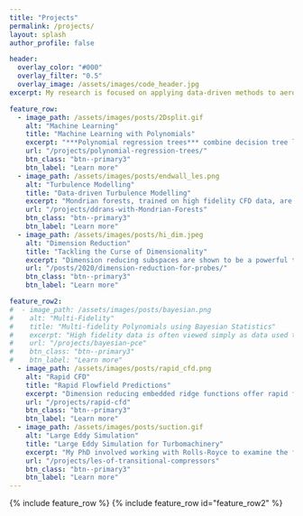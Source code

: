 ```yaml
---
title: "Projects"
permalink: /projects/
layout: splash
author_profile: false

header:
  overlay_color: "#000"
  overlay_filter: "0.5"
  overlay_image: /assets/images/code_header.jpg
excerpt: My research is focused on applying data-driven methods to aerospace problems.  

feature_row:
  - image_path: /assets/images/posts/2Dsplit.gif
    alt: "Machine Learning"
    title: "Machine Learning with Polynomials"
    excerpt: "***Polynomial regression trees*** combine decision tree learning with polynomial regression, resulting in accurate yet interpretable models. The resulting models can be used for a wide range of tasks, from traditional supervised learning to uncertainty quantification."
    url: "/projects/polynomial-regression-trees/"
    btn_class: "btn--primary3"
    btn_label: "Learn more"
  - image_path: /assets/images/posts/endwall_les.png
    alt: "Turbulence Modelling"
    title: "Data-driven Turbulence Modelling"
    excerpt: "Mondrian forests, trained on high fidelity CFD data, are used to augment turbulence models. Their uncertainty estimates provide crucial information on the suitability of the model, and the data used to train it."
    url: "/projects/ddrans-with-Mondrian-Forests"
    btn_class: "btn--primary3"
    btn_label: "Learn more"
  - image_path: /assets/images/posts/hi_dim.jpeg
    alt: "Dimension Reduction"
    title: "Tackling the Curse of Dimensionality"
    excerpt: "Dimension reducing subspaces are shown to be a powerful tool for exploring high dimensional design spaces, providing important physical insights and allowing for in-depth analysis of uncertainties."
    url: "/posts/2020/dimension-reduction-for-probes/"
    btn_class: "btn--primary3"
    btn_label: "Learn more"      

feature_row2:
#  - image_path: /assets/images/posts/bayesian.png
#    alt: "Multi-Fidelity"
#    title: "Multi-fidelity Polynomials using Bayesian Statistics"
#    excerpt: "High fidelity data is often viewed simply as data used to validate cheaper low fidelity models. We introduce ***Bayesian polynomial chaos*** to exploit multi-fidelity data in a more symbiotic manner."
#    url: "/projects/bayesian-pce"
#    btn_class: "btn--primary3"
#    btn_label: "Learn more"
  - image_path: /assets/images/posts/rapid_cfd.png
    alt: "Rapid CFD"
    title: "Rapid Flowfield Predictions"
    excerpt: "Dimension reducing embedded ridge functions offer rapid flowfield predictions, with comparable accuracy to state-of-the-art deep learning methods, whilst being more interpretible and posessing baked-in uncertainty quantification."
    url: "/projects/rapid-cfd"
    btn_class: "btn--primary3"
    btn_label: "Learn more"
  - image_path: /assets/images/posts/suction.gif
    alt: "Large Eddy Simulation"
    title: "Large Eddy Simulation for Turbomachinery"
    excerpt: "My PhD involved working with Rolls-Royce to examine the feasability of modifying an industrial CFD code, in order to run high fidelity Large Eddy Simulations of the transitional flows in aero-engines."
    url: "/projects/les-of-transitional-compressors"
    btn_class: "btn--primary3"
    btn_label: "Learn more"
---
```


{% include feature_row %}
{% include feature_row id="feature_row2" %}
